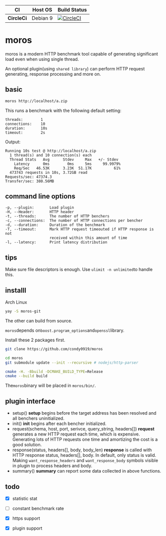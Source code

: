 |CI          |Host OS    |Build Status|
|------------|-----------|------------|
|**CircleCi**|Debian 9   |[![CircleCI](https://circleci.com/gh/condy0919/moros.svg?style=svg)](https://circleci.com/gh/condy0919/moros)|

# moros

moros is a modern HTTP benchmark tool capable of generating significant load even when using single thread.

An optional plugin(using `shared library`) can perform HTTP request generating, response processing and more on.

## basic

```bash
moros http://localhost/a.zip
```

This runs  a benchmark with the following default setting:

```
threads:        1
connections:    10
duration:       10s
timeout:        2s
```

Output:

```
Running 10s test @ http://localhost/a.zip
  1 thread(s) and 10 connection(s) each
  Thread Stats   Avg      Stdev     Max   +/- Stdev
    Latency      0ms        0ms     5ms     99.9979%
    Req/Sec   46.53K      3.23K  51.17K          61%
  473743 requests in 10s, 3.72GB read
Requests/sec: 47374.3
Transfer/sec: 380.56MB
```

## command line options

```
-p, --plugin:       Load plugin
-H, --Header:       HTTP header
-t, --threads:      The number of HTTP benchers
-c, --connections:  The number of HTTP connections per bencher
-d, --duration:     Duration of the benchmark
-T, --timeout:      Mark HTTP request timeouted if HTTP response is not
                    received within this amount of time
-l, --latency:      Print latency distribution
```

## tips

Make sure file descriptors is enough. Use `ulimit -n unlimited`to handle this.

## installl

Arch Linux
```bash
yay -S moros-git
```

The other can build from source.

`moros`depends on`boost.program_options`and`openssl`library.

Install these 2 packages first.
```bash
git clone https://github.com/condy0919/moros

cd moros
git submodule update --init --recursive # nodejs/http-parser

cmake -H. -Bbuild -DCMAKE_BUILD_TYPE=Release
cmake --build build
```
The`moros`binary will be placed in `moros/bin/`.

## plugin interface
 - setup()
 **setup** begins before the target address has been resolved and all benchers uninitialized.
 - init()
 **init** begins after each bencher initialized.
 - request(schema, host, port, serivce, query\_string, headers[])
 **request** generates a new HTTP request each time, which is expensive.
Generating lots of HTTP requests one time and amortizing the cost is a good solution.
 - response(status, headers[], body, body\_len)
 **response** is called with HTTP response status, headers[], body.
In default, only status is valid. Making `want_response_headers` and `want_response_body` symbols visible in plugin to process headers and body.
 - summary()
 **summary** can report some data collected in above functions.

## todo

- [x] statistic stat
- [ ] constant benchmark rate
- [x] https support
- [x] plugin support



